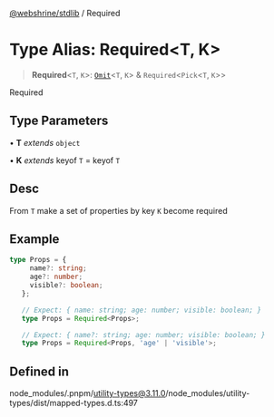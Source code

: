[@webshrine/stdlib](../globals.md) / Required

# Type Alias: Required\<T, K\>

> **Required**\<`T`, `K`\>: [`Omit`](Omit.md)\<`T`, `K`\> & `Required`\<`Pick`\<`T`, `K`\>\>

Required

## Type Parameters

• **T** *extends* `object`

• **K** *extends* keyof `T` = keyof `T`

## Desc

From `T` make a set of properties by key `K` become required

## Example

```ts
type Props = {
     name?: string;
     age?: number;
     visible?: boolean;
   };

   // Expect: { name: string; age: number; visible: boolean; }
   type Props = Required<Props>;

   // Expect: { name?: string; age: number; visible: boolean; }
   type Props = Required<Props, 'age' | 'visible'>;
```

## Defined in

node\_modules/.pnpm/utility-types@3.11.0/node\_modules/utility-types/dist/mapped-types.d.ts:497
